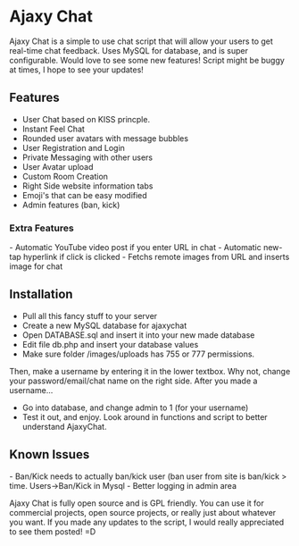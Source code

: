 <h1>Ajaxy Chat</h1>

Ajaxy Chat is a simple to use chat script that will allow your users to get real-time chat feedback. Uses MySQL for database, and is super configurable. Would love to see some new features! Script might be buggy at times, I hope to see your updates!


<h2>Features</h2>

- User Chat based on KISS princple.<br>
- Instant Feel Chat<br>
- Rounded user avatars with message bubbles<br>
- User Registration and Login<br>
- Private Messaging with other users<br>
- User Avatar upload<br>
- Custom Room Creation<br>
- Right Side website information tabs<br>
- Emoji's that can be easy modified<br>
- Admin features (ban, kick)<br>

<h3>Extra Features</h3>
- Automatic YouTube video post if you enter URL in chat
- Automatic new-tap hyperlink if click is clicked
- Fetchs remote images from URL and inserts image for chat


<h2>Installation</h2>

- Pull all this fancy stuff to your server
- Create a new MySQL database for ajaxychat
- Open DATABASE.sql and insert it into your new made database
- Edit file  db.php  and insert your database values
- Make sure folder  /images/uploads  has 755 or 777 permissions.

Then, make a username by entering it in the lower textbox. Why not, change your password/email/chat name on the right side. After you made a username...

- Go into database, and change admin to 1  (for your username)
- Test it out, and enjoy. Look around in functions and script to better understand AjaxyChat.


<h2>Known Issues</h2>
- Ban/Kick needs to actually ban/kick user (ban user from site is ban/kick > time. Users->Ban/Kick in Mysql
- Better logging in admin area




Ajaxy Chat is fully open source and is GPL friendly. You can use it for commercial projects, open source projects, or really just about whatever you want. If you made any updates to the script, I would really appreciated to see them posted! =D

